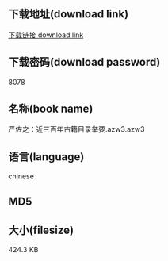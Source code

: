 ## 下载地址(download link)
[下载链接 download link](https://tutu365.netlify.app/?s=%E4%B8%A5%E4%BD%90%E4%B9%8B%EF%BC%9A%E8%BF%91%E4%B8%89%E7%99%BE%E5%B9%B4%E5%8F%A4%E7%B1%8D%E7%9B%AE%E5%BD%95%E4%B8%BE%E8%A6%81.azw3)

## 下载密码(download password)
8078

## 名称(book name)
严佐之：近三百年古籍目录举要.azw3.azw3

## 语言(language)
chinese

## MD5


## 大小(filesize)
424.3 KB

